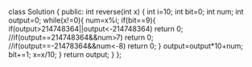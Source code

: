 class Solution {
public:
    int reverse(int x) {
        int i=10;
        int bit=0;
        int num;
        int output=0;
        while(x!=0){
            num=x%i;
            if(bit==9){
                if(output>214748364||output<-214748364) return 0;
                //if(output==214748364&&num>7) return 0;
                //if(output==-21478364&&num<-8) return 0;
            }
            output=output*10+num;
            bit+=1;
            x=x/10;
        }
        return output;
    }
};